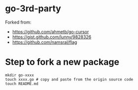# go-3rd-party

Forked from:

* https://github.com/ahmetb/go-cursor
* https://gist.github.com/lunny/9828326
* https://github.com/namsral/flag

# Step to fork a new package

```
mkdir go-xxxx
touch xxxx.go # copy and paste from the origin source code
touch README.md
```
